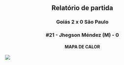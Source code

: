 <h2 style="text-align: center;">Relatório de partida</h3>

<h3 style="text-align: center;">Goiás 2 x 0 São Paulo</h3>

<h3 style="text-align: center;">#21 - Jhegson Méndez (M) - 0</h3>

<h4 style="text-align: center;">MAPA DE CALOR</h3>
<img src=heatmaps/11067420_590150.png>
